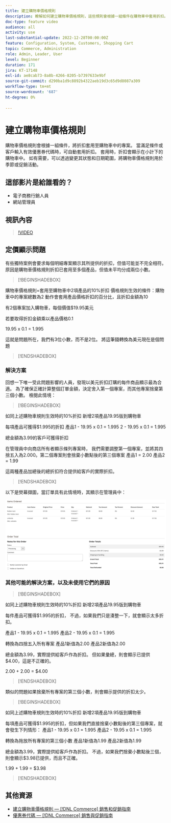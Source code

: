 ```yaml
---
title: 建立購物車價格規則
description: 瞭解如何建立購物車價格規則，這些規則會根據一組條件在購物車中套用折扣。
doc-type: feature video
audience: all
activity: use
last-substantial-update: 2022-12-28T00:00:00Z
feature: Configuration, System, Customers, Shopping Cart
topic: Commerce, Administration
role: Admin, Leader, User
level: Beginner
duration: 171
jira: KT-17148
exl-id: ae8cab73-8a8b-4266-8205-b7397633e9bf
source-git-commit: d290ba1d9c8892b4322aeb19d3c65d9d8087a309
workflow-type: tm+mt
source-wordcount: '687'
ht-degree: 0%

---
```


# 建立購物車價格規則

購物車價格規則會根據一組條件，將折扣套用至購物車中的專案。 當滿足條件或客戶輸入有效優惠券代碼時，可自動套用折扣。 套用時，折扣會顯示在小計下的購物車中。 如有需要，可以透過變更其狀態和日期範圍，將購物車價格規則用於季節或促銷活動。

## 這部影片是給誰看的？

- 電子商務行銷人員
- 網站管理員

## 視訊內容

>[!VIDEO](https://video.tv.adobe.com/v/343835?quality=12&learn=on)

## 定價顯示問題

有些獨特案例會要求每個明細專案顯示其所提供的折扣，但值可能並不完全相符。 原因是購物車價格規則折扣已套用至多個產品，但值未平均分成兩位小數。

>[!BEGINSHADEBOX]

購物車價格規則=套用至購物車中2項產品的10%折扣
價格規則生效的條件：購物車中的專案總數為2
動作會套用產品價格折扣的百分比，且折扣金額為10

有2個專案加入購物車，每個價值$19.95美元

若要取得折扣金額乘以產品價格0.1

19.95 x 0.1 = 1.995

這就是問題所在，我們有3位小數，而不是2位。 將這筆錢轉換為美元現在是個問題

>[!ENDSHADEBOX]

### 解決方案

回想一下唯一受此問題影響的人員，發現以美元折扣訂購的每件商品顯示最為合適。 為了確保正確計算整個訂單金額，決定舍入第一個專案，而其他專案捨棄第三個小數。 檢閱此情境：

>[!BEGINSHADEBOX]

如同上述購物車規則生效時的10%折扣
新增2項產品19.95版到購物車

每項產品可獲得$1.995的折扣
產品1 - 19.95 x 0.1 = 1.995
2 - 19.95 x 0.1 = 1.995

總金額為3.99的客戶可獲得折扣

在管理員中向商店所有者顯示條列專案時，
我們需要調整第一個專案，並將其四捨五入為2.000。第二個專案則會捨棄小數點後的第三個專案
產品1 = 2.00
產品2 = 1.99

這兩種產品加總後的總折扣符合提供給客戶的實際折扣。
>[!ENDSHADEBOX]

以下是熒幕擷圖，當訂單具有此情境時，其顯示在管理員中：

![管理員檢視顯示具有不同值的已排序專案](../assets/commerce-admin-cart-price-rule-values-different.png)

### 其他可能的解決方案，以及未使用它們的原因

>[!BEGINSHADEBOX]

如同上述購物車規則生效時的10%折扣
新增2項產品19.95版到購物車

每件產品可獲得$1.995的折扣，
不過，如果我們只是湊整一下，就會顯示太多折扣。

產品1 - 19.95 x 0.1 = 1.995
產品2 - 19.95 x 0.1 = 1.995

轉換為四捨五入所有專案
產品1新值為2.00
產品2新值為2.00

總金額為3.99，實際提供給客戶作為折扣。
但如果彙總，則會顯示已提供$4.00，這是不正確的。

2.00 + 2.00 = $4.00

>[!ENDSHADEBOX]

類似的問題如果捨棄所有專案的第三個小數，則會顯示提供的折扣太少。

>[!BEGINSHADEBOX]

如同上述購物車規則生效時的10%折扣
新增2項產品19.95版到購物車

每項產品可獲得$1.995的折扣，但如果我們直接捨棄小數點後的第三個專案，就會發生下列情形：
產品1 - 19.95 x 0.1 = 1.995
產品2 - 19.95 x 0.1 = 1.995

轉換為拖放所有專案的第三個小數
產品1新值為1.99
產品2新值為1.99

總金額為3.99，實際提供給客戶作為折扣。
不過，如果我們捨棄小數點後三個，則會顯示$3.98已提供，而且不正確。

1.99 + 1.99 = $3.98

>[!ENDSHADEBOX]


## 其他資源

- [建立購物車價格規則 —  [!DNL Commerce] 銷售和促銷指南](https://experienceleague.adobe.com/docs/commerce-admin/marketing/promotions/cart-rules/price-rules-cart-create.html?lang=zh-Hant)
- [優惠券代碼 —  [!DNL Commerce] 銷售與促銷指南](https://experienceleague.adobe.com/docs/commerce-admin/marketing/promotions/cart-rules/price-rules-cart-coupon.html?lang=zh-Hant)
